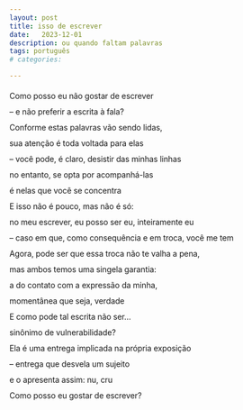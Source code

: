 ```yaml
---
layout: post
title: isso de escrever
date:   2023-12-01
description: ou quando faltam palavras
tags: português
# categories: 

---
```


<span style = "font-size: 14px; line-height: 200%; letter-spacing: -0.009em;">
Como posso eu não gostar de escrever 
<br>– e não preferir a escrita à fala? 
<br>Conforme estas palavras vão sendo lidas,
<br>sua atenção é toda voltada para elas
<br>– você pode, é claro, desistir das minhas linhas
<br>no entanto, se opta por acompanhá-las
<br>é nelas que você se concentra
<br>E isso não é pouco, mas não é só: 
<br>no meu escrever, eu posso ser eu, inteiramente eu
<br>– caso em que, como consequência e em troca, você me tem
<br>Agora, pode ser que essa troca não te valha a pena,
<br>mas ambos temos uma singela garantia: 
<br>a do contato com a expressão da minha,
<br>momentânea que seja, verdade
<br>E como pode tal escrita não ser...
<br>sinônimo de vulnerabilidade? 
<br>Ela é uma entrega implicada na própria exposição
<br>– entrega que desvela um sujeito
<br>e o apresenta assim: nu, cru
<br>Como posso eu gostar de escrever? 
</span>

<!-- whole 
hole
whole-->

<!-- <br>Como posso eu não gostar de escrever—e não preferir a escrita à fala? Conforme as palavras são lidas, sua atenção é toda voltada para elas—você pode desistir das minhas linhas, no entanto, se opta por acompanhá-las, é nelas que você se concentra. E isso não é pouco, mas também não é só: no meu escrever, eu posso ser eu, inteiramente eu—caso que, como consequência e em troca, você me tem. Pode ser que essa troca não te valha a pena, mas ambos temos uma singela garantia: a do contato com a expressão da minha, momentânea que seja, verdade. E como pode tal escrita não ser sinônimo de vulnerabilidade? Ela é uma entrega implicada na própria exposição–entrega que desvela um sujeito e o apresenta assim, nu, cru. Como posso eu gostar de escrever? 

<span style="font-size:14px;font-weight:lighter">
Como posso eu não gostar de escrever—e não preferir a escrita à fala? Conforme estas palavras vão sendo lidas, sua atenção é toda voltada para elas. Você pode, é claro, desistir das minhas linhas, no entanto, se opta por acompanhá-las, é nelas que você se concentra. E isso não é pouco, mas não é só: no meu escrever, eu posso ser eu, inteiramente eu—caso em que, como consequência e em troca, você me tem. Agora, pode ser que essa troca não te valha a pena, mas ambos temos uma singela garantia: a do contato com a expressão da minha, momentânea que seja, verdade. E como pode tal escrita não ser ... sinônimo de vulnerabilidade? Ela é uma entrega implicada na própria exposição—entrega que desvela um sujeito e o apresenta assim: nu, cru. Como posso eu gostar de escrever? 
</span>
 -->